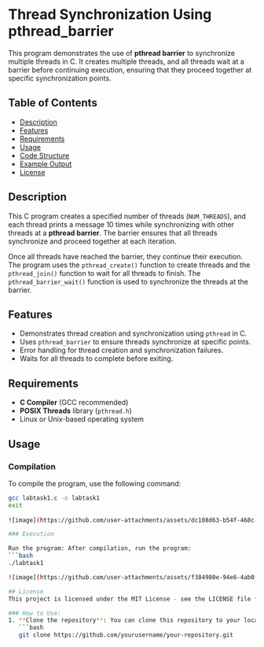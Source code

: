 # Thread Synchronization Using pthread_barrier

This program demonstrates the use of **pthread barrier** to synchronize multiple threads in C. It creates multiple threads, and all threads wait at a barrier before continuing execution, ensuring that they proceed together at specific synchronization points.

## Table of Contents

- [Description](#description)
- [Features](#features)
- [Requirements](#requirements)
- [Usage](#usage)
- [Code Structure](#code-structure)
- [Example Output](#example-output)
- [License](#license)

## Description

This C program creates a specified number of threads (`NUM_THREADS`), and each thread prints a message 10 times while synchronizing with other threads at a **pthread barrier**. The barrier ensures that all threads synchronize and proceed together at each iteration.

Once all threads have reached the barrier, they continue their execution. The program uses the `pthread_create()` function to create threads and the `pthread_join()` function to wait for all threads to finish. The `pthread_barrier_wait()` function is used to synchronize the threads at the barrier.

## Features

- Demonstrates thread creation and synchronization using `pthread` in C.
- Uses `pthread_barrier` to ensure threads synchronize at specific points.
- Error handling for thread creation and synchronization failures.
- Waits for all threads to complete before exiting.

## Requirements

- **C Compiler** (GCC recommended)
- **POSIX Threads** library (`pthread.h`)
- Linux or Unix-based operating system

## Usage

### Compilation

To compile the program, use the following command:

```bash
gcc labtask1.c -o labtask1
exit
 
![image](https://github.com/user-attachments/assets/dc108d63-b54f-468c-a43a-b5d235de6808)

### Execution

Run the program: After compilation, run the program:
```bash
./labtask1

![image](https://github.com/user-attachments/assets/f384980e-94e6-4ab0-a79b-75e5776ebd6a)

## License
This project is licensed under the MIT License - see the LICENSE file for details.

### How to Use:
1. **Clone the repository**: You can clone this repository to your local machine using Git:
   ```bash
   git clone https://github.com/yourusername/your-repository.git





